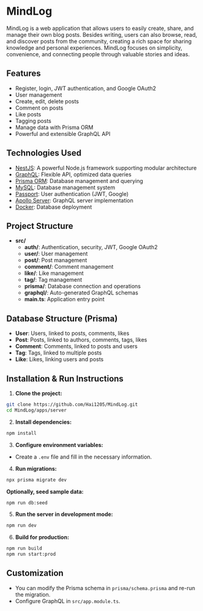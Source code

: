 # MindLog

MindLog is a web application that allows users to easily create, share, and manage their own blog posts. Besides writing, users can also browse, read, and discover posts from the community, creating a rich space for sharing knowledge and personal experiences. MindLog focuses on simplicity, convenience, and connecting people through valuable stories and ideas.

## Features

- Register, login, JWT authentication, and Google OAuth2
- User management
- Create, edit, delete posts
- Comment on posts
- Like posts
- Tagging posts
- Manage data with Prisma ORM
- Powerful and extensible GraphQL API

## Technologies Used

- [NestJS](https://nestjs.com/): A powerful Node.js framework supporting modular architecture
- [GraphQL](https://graphql.org/): Flexible API, optimized data queries
- [Prisma ORM](https://www.prisma.io/): Database management and querying
- [MySQL](https://www.mysql.com/): Database management system
- [Passport](http://www.passportjs.org/): User authentication (JWT, Google)
- [Apollo Server](https://www.apollographql.com/docs/apollo-server/): GraphQL server implementation
- [Docker](https://www.docker.com/): Database deployment

## Project Structure

- **src/**
  - **auth/**: Authentication, security, JWT, Google OAuth2
  - **user/**: User management
  - **post/**: Post management
  - **comment/**: Comment management
  - **like/**: Like management
  - **tag/**: Tag management
  - **prisma/**: Database connection and operations
  - **graphql/**: Auto-generated GraphQL schemas
  - **main.ts**: Application entry point

## Database Structure (Prisma)

- **User**: Users, linked to posts, comments, likes
- **Post**: Posts, linked to authors, comments, tags, likes
- **Comment**: Comments, linked to posts and users
- **Tag**: Tags, linked to multiple posts
- **Like**: Likes, linking users and posts

## Installation & Run Instructions

1. **Clone the project:**

```bash
git clone https://github.com/Hai1205/MindLog.git
cd MindLog/apps/server
```

2. **Install dependencies:**

```bash
npm install
```

3. **Configure environment variables:**

- Create a `.env` file and fill in the necessary information.

4. **Run migrations:**

```bash
npx prisma migrate dev
```

**Optionally, seed sample data:**

```bash
npm run db:seed
```

5. **Run the server in development mode:**

```bash
npm run dev
```

6. **Build for production:**

```bash
npm run build
npm run start:prod
```

## Customization

- You can modify the Prisma schema in `prisma/schema.prisma` and re-run the migration.
- Configure GraphQL in `src/app.module.ts`.